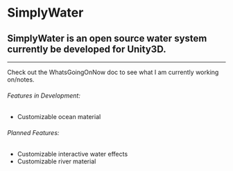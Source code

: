 # SimplyWater
## SimplyWater is an open source water system currently be developed for Unity3D.
---
Check out the WhatsGoingOnNow doc to see what I am currently working on/notes.

###### Features in Development:
* Customizable ocean material

###### Planned Features:
* Customizable interactive water effects
* Customizable river material
